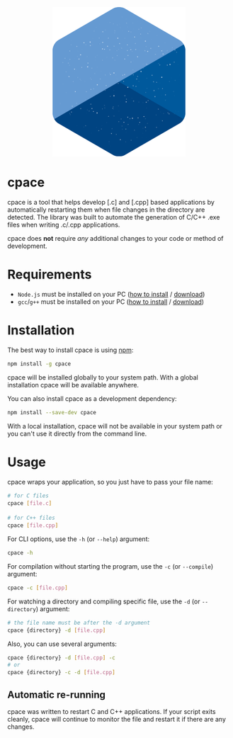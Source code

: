 <p align="center">
  <img src="./logo.png" alt="Nodemon Logo" width="300px">
</p>



# cpace
cpace is a tool that helps develop [.c] and [.cpp] based applications by automatically restarting them when file changes in the directory are detected. The library was built to automate the generation of C/C++ .exe files when writing .c/.cpp applications.

cpace does **not** require *any* additional changes to your code or method of development.



# Requirements
* `Node.js` must be installed on your PC ([how to install](https://nodejs.dev/learn/how-to-install-nodejs) / [download](https://nodejs.dev/download))
* `gcc`/`g++` must be installed on your PC ([how to install](https://www.youtube.com/watch?v=sXW2VLrQ3Bs) / [download](https://sourceforge.net/projects/mingw))


# Installation
The best way to install cpace is using [npm](https://www.npmjs.com/package/cpace):

```bash
npm install -g cpace
```
cpace will be installed globally to your system path.
With a global installation cpace will be available anywhere.

You can also install cpace as a development dependency:
```bash
npm install --save-dev cpace
```
With a local installation, cpace will not be available in your system path or you can't use it directly from the command line.



# Usage

cpace wraps your application, so you just have to pass your file name:

```bash
# for C files
cpace [file.c]

# for C++ files
cpace [file.cpp]
```

For CLI options, use the `-h` (or `--help`) argument:
```bash
cpace -h
```

For compilation without starting the program, use the `-c` (or `--compile`) argument:
```bash
cpace -c [file.cpp]
```

For watching a directory and compiling specific file, use the `-d` (or `--directory`) argument:
```bash
# the file name must be after the -d argument
cpace {directory} -d [file.cpp]
```

Also, you can use several arguments:
```bash
cpace {directory} -d [file.cpp] -с
# or
cpace {directory} -c -d [file.cpp]
```



## Automatic re-running
cpace was written to restart C and C++ applications. If your script exits cleanly, cpace will continue to monitor the file and restart it if there are any changes.
